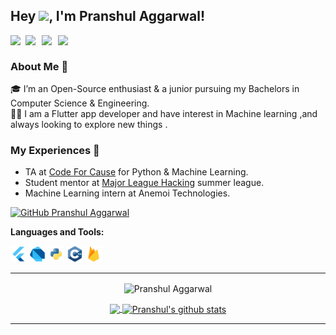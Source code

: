## Hey <img src="https://github.com/TheDudeThatCode/TheDudeThatCode/blob/master/Assets/Hi.gif" width="29px">, I'm Pranshul Aggarwal!

<a href="https://www.linkedin.com/in/pranshul-aggarwal-7012b713a/">
  <img align="left" width="24px" src="https://cdn.jsdelivr.net/npm/simple-icons@v3/icons/linkedin.svg"  />
</a>
<a href="https://twitter.com/pranshul2000">
  <img align="left" width="26px" src="https://cdn.jsdelivr.net/npm/simple-icons@v3/icons/twitter.svg" />
</a>
<a href="mailto:devpranshul6@gmail.com">
  <img align="left" width="26px" src="https://cdn.jsdelivr.net/npm/simple-icons@v3/icons/gmail.svg" />
</a>
<a href="https://dev.to/pranshul_aggarwal">
  <img align="left" width="26px" src="https://cdn.jsdelivr.net/npm/simple-icons@v3/icons/medium.svg" />
</a>
<br />

### About Me 🚀
🎓 I’m an Open-Source enthusiast & a junior pursuing my Bachelors in Computer Science & Engineering. </br>
👨‍💻  I am a Flutter app developer and have interest in Machine learning ,and always looking to explore new things . </br>

### My Experiences 🙌
- TA at [Code For Cause](https://codeforcause.org/) for Python & Machine Learning.
- Student mentor at [Major League Hacking](https://mlh.io/) summer league.
- Machine Learning intern at Anemoi Technologies.


[![GitHub Pranshul Aggarwal](https://img.shields.io/github/followers/pr4nshul?label=follow&style=social)](https://github.com/pr4nshul)


**Languages and Tools:**  

<code><img height="26" src="https://raw.githubusercontent.com/github/explore/80688e429a7d4ef2fca1e82350fe8e3517d3494d/topics/flutter/flutter.png"></code>
<code><img height="26" src="https://raw.githubusercontent.com/github/explore/80688e429a7d4ef2fca1e82350fe8e3517d3494d/topics/dart/dart.png"></code>
<code><img height="26" src="https://raw.githubusercontent.com/github/explore/80688e429a7d4ef2fca1e82350fe8e3517d3494d/topics/python/python.png"></code> 
<code><img height="26" src="https://raw.githubusercontent.com/github/explore/80688e429a7d4ef2fca1e82350fe8e3517d3494d/topics/cpp/cpp.png"></code>
<code><img height="26" src="https://raw.githubusercontent.com/github/explore/80688e429a7d4ef2fca1e82350fe8e3517d3494d/topics/firebase/firebase.png"></code>

---

<p align="center"><img align="center" src="https://github-readme-streak-stats.herokuapp.com/?user=pr4nshul&layout=compact&theme=dark" alt="Pranshul Aggarwal" /></p>

<p align="center">
<a href="https://github.com/pr4nshul">
  <img align="center" src="https://github-readme-stats.vercel.app/api/top-langs/?username=pr4nshul&theme=dark&layout=compact" />
</a>
<a href="https://github.com/pr4nshul">
 <img align="center" src="https://github-readme-stats.vercel.app/api?username=pr4nshul&show_icons=true&theme=dark&line_height=20" alt="Pranshul's github stats"/>
</a>
</p>

---

